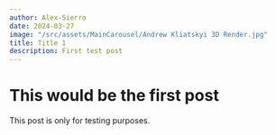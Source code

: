 ```yaml
---
author: Alex-Sierro
date: 2024-03-27
image: "/src/assets/MainCarousel/Andrew Kliatskyi 3D Render.jpg"
title: Title 1
description: First test post
---
```

# This would be the first post

This post is only for testing purposes.